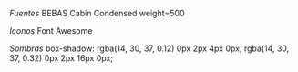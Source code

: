 *Fuentes*
BEBAS
Cabin Condensed   weight=500

*Iconos*
Font Awesome


*Sombras*
box-shadow: rgba(14, 30, 37, 0.12) 0px 2px 4px 0px, rgba(14, 30, 37, 0.32) 0px 2px 16px 0px;
